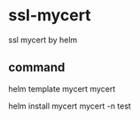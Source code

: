 # ssl-mycert
ssl mycert by helm

## command 

helm template mycert mycert

helm install  mycert mycert -n test 

